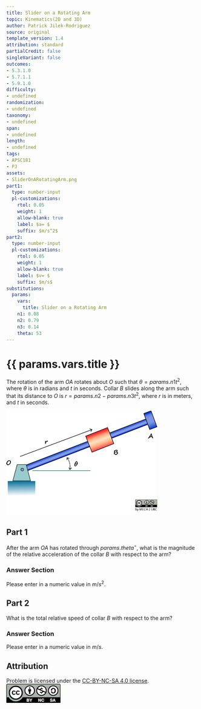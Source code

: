 ```yaml
---
title: Slider on a Rotating Arm
topic: Kinematics(2D and 3D)
author: Patrick Jilek-Rodriguez
source: original
template_version: 1.4
attribution: standard
partialCredit: false
singleVariant: false
outcomes:
- 5.3.1.0
- 5.7.1.1
- 5.9.1.0
difficulty:
- undefined
randomization:
- undefined
taxonomy:
- undefined
span:
- undefined
length:
- undefined
tags:
- APSC181
- PJ
assets:
- SliderOnARotatingArm.png
part1:
  type: number-input
  pl-customizations:
    rtol: 0.05
    weight: 1
    allow-blank: true
    label: $a= $
    suffix: $m/s^2$
part2:
  type: number-input
  pl-customizations:
    rtol: 0.05
    weight: 1
    allow-blank: true
    label: $v= $
    suffix: $m/s$
substitutions:
  params:
    vars:
      title: Slider on a Rotating Arm
    n1: 0.08
    n2: 0.79
    n3: 0.14
    theta: 53
---
```

# {{ params.vars.title }}
The rotation of the arm $OA$ rotates about $O$ such that $\theta={{params.n1}}t^2$, where $\theta$ is in radians and $t$ in seconds.
Collar $B$ slides along the arm such that its distance to $O$ is $r={{params.n2}} - {{params.n3}}t^2$, where $r$ is in meters, and $t$ in seconds.

<img src="SliderOnARotatingArm.png" width=400 alt="An arm OA rotates about point O, and a collar slides along the arm. Its distance to O is r." >

## Part 1

After the arm $OA$ has rotated through ${{params.theta}}^\circ$, what is the magnitude of the relative acceleration of the collar $B$ with respect to the arm?

### Answer Section

Please enter in a numeric value in $m/s^2$.

## Part 2

What is the total relative speed of collar $B$ with respect to the arm?

### Answer Section

Please enter in a numeric value in $m/s$.

## Attribution

Problem is licensed under the [CC-BY-NC-SA 4.0 license](https://creativecommons.org/licenses/by-nc-sa/4.0/).<br> ![The Creative Commons 4.0 license requiring attribution-BY, non-commercial-NC, and share-alike-SA license.](https://raw.githubusercontent.com/firasm/bits/master/by-nc-sa.png)